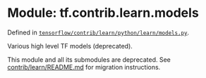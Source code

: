 <div itemscope itemtype="http://developers.google.com/ReferenceObject">
<meta itemprop="name" content="tf.contrib.learn.models" />
<meta itemprop="path" content="Stable" />
</div>

# Module: tf.contrib.learn.models



Defined in [`tensorflow/contrib/learn/python/learn/models.py`](https://www.tensorflow.org/code/tensorflow/contrib/learn/python/learn/models.py).

Various high level TF models (deprecated).

This module and all its submodules are deprecated. See
[contrib/learn/README.md](https://www.tensorflow.org/code/tensorflow/contrib/learn/README.md)
for migration instructions.

